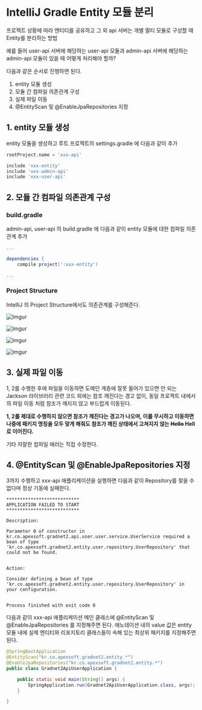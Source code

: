 # IntelliJ Gradle Entity 모듈 분리

프로젝트 상황에 따라 엔티티를 공유하고 그 외 api 서버는 개별 멀티 모듈로 구성할 때 Entity를 분리하는 방법

예를 들어 user-api 서버에 해당하는 user-api 모듈과 admin-api 서버에 해당하는 admin-api 모듈이 있을 때 어떻게 처리해야 할까?

다음과 같은 순서로 진행하면 된다.

1. entity 모듈 생성
2. 모듈 간 컴파일 의존관계 구성
3. 실제 파일 이동
4. @EntityScan 및 @EnableJpaRepositories 지정

## 1. entity 모듈 생성

entity 모듈을 생성하고 루트 프로젝트의 settings.gradle 에 다음과 같이 추가

```groovy
rootProject.name = 'xxx-api'

include 'xxx-entity'
include 'xxx-admin-api'
include 'xxx-user-api'
```

## 2. 모듈 간 컴파일 의존관계 구성

### build.gradle

admin-api, user-api 의 build.gradle 에 다음과 같이 entity 모듈에 대한 컴파일 의존관계 추가

```groovy
...

dependencies {
    compile project(':xxx-entity')

...
```

### Project Structure

IntelliJ 의 Project Structure에서도 의존관계를 구성해준다.

![Imgur](https://i.imgur.com/f8vp4BS.png)

![Imgur](https://i.imgur.com/Y8YSZxK.png)

![Imgur](https://i.imgur.com/uo8TudK.png)

![Imgur](https://i.imgur.com/moIi8uX.png)


## 3. 실제 파일 이동

1, 2를 수행한 후에 파일을 이동하면 도메인 계층에 잘못 들어가 있으면 안 되는 Jackson 라이브러리 관련 코드 외에는 참조 깨진다는 경고 없이, 동일 프로젝트 내에서의 파일 이동 처럼 참조가 깨지지 않고 부드럽게 이동된다.

**1, 2를 제대로 수행하지 않으면 참조가 깨진다는 경고가 나오며, 이를 무시하고 이동하면 나중에 패키지 명칭을 모두 맞게 해줘도 참조가 깨진 상태에서 고쳐지지 않는 ~~Hello~~ Hell로 이어진다.**

기타 자잘한 컴파일 에러는 직접 수정한다.

## 4. @EntityScan 및 @EnableJpaRepositories 지정

3까지 수행하고 xxx-api 애플리케이션을 실행하면 다음과 같이 Repository를 찾을 수 없다며 정상 기동에 실패한다.

```
***************************
APPLICATION FAILED TO START
***************************

Description:

Parameter 0 of constructor in kr.co.apexsoft.gradnet2.api.user.user.service.UserService required a bean of type 'kr.co.apexsoft.gradnet2.entity.user.repository.UserRepository' that could not be found.


Action:

Consider defining a bean of type 'kr.co.apexsoft.gradnet2.entity.user.repository.UserRepository' in your configuration.


Process finished with exit code 0
```

다음과 같이 xxx-api 애플리케이션 메인 클래스에 @EntityScan 및 @EnableJpaRepositories 를 지정해주면 된다. 애노테이션 내의 value 값은 entity 모듈 내에 실제 엔티티와 리포지토리 클래스들이 속해 있는 최상위 패키지를 지정해주면 된다.

```java
@SpringBootApplication
@EntityScan("kr.co.apexsoft.gradnet2.entity.*")
@EnableJpaRepositories("kr.co.apexsoft.gradnet2.entity.*")
public class Gradnet2ApiUserApplication {

    public static void main(String[] args) {
        SpringApplication.run(Gradnet2ApiUserApplication.class, args);
    }

}
```
